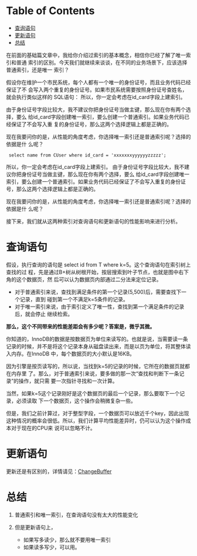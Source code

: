 # Table of Contents

* [查询语句](#查询语句)
* [更新语句](#更新语句)
* [总结](#总结)


在前面的基础篇文章中，我给你介绍过索引的基本概念，相信你已经了解了唯一索引和普通 索引的区别。今天我们就继续来谈谈，在不同的业务场景下，应该选择普通索引，还是唯一 索引？

假设你在维护一个市民系统，每个人都有一个唯一的身份证号，而且业务代码已经保证了不 会写入两个重复的身份证号。如果市民系统需要按照身份证号查姓名，就会执行类似这样的 SQL语句： 所以，你一定会考虑在id_card字段上建索引。

由于身份证号字段比较大，我不建议你把身份证号当做主键，那么现在你有两个选择，要么 给id_card字段创建唯一索引，要么创建一个普通索引。如果业务代码已经保证了不会写入重 复的身份证号，那么这两个选择逻辑上都是正确的。

现在我要问你的是，从性能的角度考虑，你选择唯一索引还是普通索引呢？选择的依据是什 么呢？

```mysql
 select name from CUser where id_card = 'xxxxxxxyyyyyyzzzzz';
```

所以，你一定会考虑在id_card字段上建索引。 由于身份证号字段比较大，我不建议你把身份证号当做主键，那么现在你有两个选择，要么
给id_card字段创建唯一索引，要么创建一个普通索引。如果业务代码已经保证了不会写入重复的身份证号，那么这两个选择逻辑上都是正确的。

现在我要问你的是，从性能的角度考虑，你选择唯一索引还是普通索引呢？选择的依据是什 么呢？

接下来，我们就从这两种索引对查询语句和更新语句的性能影响来进行分析。

# 查询语句

假设，执行查询的语句是 select id from T where k=5。这个查询语句在索引树上查找的过 程，先是通过B+树从树根开始，按层搜索到叶子节点，也就是图中右下角的这个数据页，然 后可以认为数据页内部通过二分法来定位记录。

+ 对于普通索引来说，查找到满足条件的第一个记录(5,500)后，需要查找下一个记录，直到 碰到第一个不满足k=5条件的记录。
+ 对于唯一索引来说，由于索引定义了唯一性，查找到第一个满足条件的记录后，就会停止 继续检索。

**那么，这个不同带来的性能差距会有多少呢？答案是，微乎其微。**

你知道的，InnoDB的数据是按数据页为单位来读写的。也就是说，当需要读一条记录的时候，并不是将这个记录本身从磁盘读出来，而是以页为单位，将其整体读入内存。在InnoDB 中，每个数据页的大小默认是16KB。

因为引擎是按页读写的，所以说，当找到k=5的记录的时候，它所在的数据页就都在内存里 了。那么，对于普通索引来说，要多做的那一次“查找和判断下一条记录”的操作，就只需 要一次指针寻找和一次计算。

当然，如果k=5这个记录刚好是这个数据页的最后一个记录，那么要取下一个记录，必须读取 下一个数据页，这个操作会稍微复杂一些。

但是，我们之前计算过，对于整型字段，一个数据页可以放近千个key，因此出现这种情况的概率会很低。所以，我们计算平均性能差异时，仍可以认为这个操作成本对于现在的CPU来 说可以忽略不计。



# 更新语句


更新还是有区别的，详情请见：[ChangeBuffer](ChangeBuffer.md)



# 总结

1. 普通索引和唯一索引，在查询语句没有太大的性能变化

2. 但是更新语句上，
   + 如果写多读少，那么就不要用唯一索引
   + 如果读多写少，可以用。
